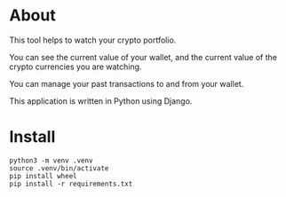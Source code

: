 About
=====

This tool helps to watch your crypto portfolio.

You can see the current value of your wallet, and the current value of the crypto currencies you are watching.

You can manage your past transactions to and from your wallet.

This application is written in Python using Django.

Install
=======

    python3 -m venv .venv
    source .venv/bin/activate
    pip install wheel
    pip install -r requirements.txt
